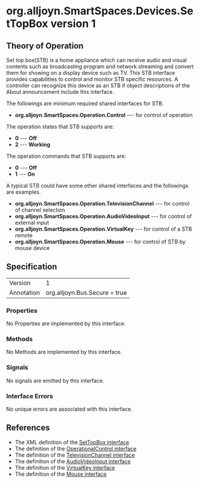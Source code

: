 # org.alljoyn.SmartSpaces.Devices.SetTopBox version 1

## Theory of Operation

Set top box(STB) is a home appliance which can receive audio and visual
contents such as broadcasting program and network streaming and convert them
for showing on a display device such as TV. This STB interface provides
capabilities to control and monitor STB specific resources. A controller can
recognize this device as an STB if object descriptions of the About
announcement include this interface.

The followings are minimum required shared interfaces for STB.
  * **org.alljoyn.SmartSpaces.Operation.Control** --- for control of operation

The operation states that STB supports are:
  * **0** --- **Off**
  * **2** --- **Working**

The operation commands that STB supports are:
  * **0** --- **Off**
  * **1** --- **On**

A typical STB could have some other shared interfaces and the followings are
examples.
  * **org.alljoyn.SmartSpaces.Operation.TelevisionChannel** --- for control of
  channel selection
  * **org.alljoyn.SmartSpaces.Operation.AudioVideoInput** --- for control of
  external input
  * **org.alljoyn.SmartSpaces.Operation.VirtualKey** --- for control of a STB
  remote
  * **org.alljoyn.SmartSpaces.Operation.Mouse** --- for control of STB by mouse
  device

## Specification
|            |                                                                |
|------------|----------------------------------------------------------------|
| Version    | 1                                                              |
| Annotation | org.alljoyn.Bus.Secure = true                                  |

### Properties

No Properties are implemented by this interface.

### Methods

No Methods are implemented by this interface.

### Signals

No signals are emitted by this interface.

### Interface Errors

No unique errors are associated with this interface.

## References

  * The XML definition of the [SetTopBox interface](SetTopBox-v1.xml)
  * The definition of the [OperationalControl interface](/org.alljoyn.SmartSpaces.Operation/Control-v1)
  * The definition of the [TelevisionChannel interface](/org.alljoyn.SmartSpaces.Operation/TelevisionChannel-v1)
  * The definition of the [AudioVideoInput interface](/org.alljoyn.SmartSpaces.Operation/AudioVideoInput-v1)
  * The definition of the [VirtualKey interface](/org.alljoyn.SmartSpaces.Operation/VirtualKey-v1)
  * The definition of the [Mouse interface](/org.alljoyn.SmartSpaces.Operation/Mouse-v1)
